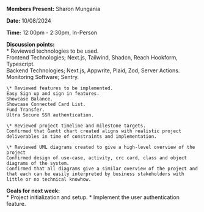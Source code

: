 **Members Present:** Sharon Mungania

**Date:** 10/08/2024

**Time:** 12:00pm \- 2:30pm, In-Person

**Discussion points:**  
    \* Reviewed technologies to be used.  
    Frontend Technologies; Next.js, Tailwind, Shadcn, Reach Hookform, Typescript.  
    Backend Technologies; Next.js, Appwrite, Plaid, Zod, Server Actions.  
    Monitoring Software; Sentry.

    \* Reviewed features to be implemented.  
    Easy Sign up and sign in features.  
    Showcase Balance.  
    Showcase Connected Card List.  
    Fund Transfer.  
    Ultra Secure SSR authentication.

    \* Reviewed project timeline and milestone targets.  
    Confirmed that Gantt chart created aligns with realistic project deliverables in time of constraints and implementation.	

    \* Reviewed UML diagrams created to give a high-level overview of the project  
    Confirmed design of use-case, activity, crc card, class and object diagrams of the system.  
    Confirmed that all diagrams give a similar overview of the project and that each can be easily interpreted by business stakeholders with little or no technical knowhow.

**Goals for next week:**  
    \* Project initialization and setup.
    \* Implement the user authentication feature.
